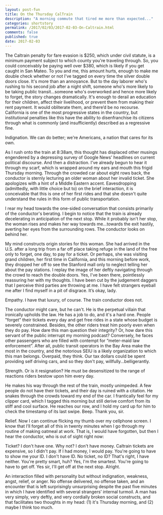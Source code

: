 ```yaml
---
layout: post-fun
title: On the Thursday CalTrain
description: "A morning commute that tired me more than expected..."
categories: shortstory
permalink: /2017/02/03/2017-02-03-On-Caltrain.html
comments: false
published: true
date: 2017-02-03
---
```


The Caltrain penalty for fare evasion is $250, which under civil statute, is a minimum payment subject to which county you're traveling through. So, you could conceivably be paying well over $380, which is likely if you get caught in San Mateo. To you and me, this amount hurts, enough to make me double check whether or not I've tagged on every time the silver double doors close. It's more than an annoyance. But to the day laborer who's rushing to his second job after a night shift, someone who's more likely to be taking public transit...someone who's overworked and hence more likely to forget, the story changes dramatically. It's enough to derail an education for their children, affect their livelihood, or prevent them from making their rent payment. It would obliterate them, and there’d be no recourse. California is one of the most progressive states in the country, but institutional penalties like this have the ability to disenfranchise its citizens through what is commonly (and insufficiently) described as a regressive fine.

Indignation. We can do better; we're Americans, a nation that cares for its own.

As I rush onto the train at 8:38am, this thought has displaced other musings engendered by a depressing survey of Google News' headlines on current political discourse. And then a distraction. I've already begun to hear it through my scarf, which is wrapped around my ears and mouth this frigid Thursday morning. Through the crowded car about eight rows back, the conductor is sternly lecturing an older woman about her invalid ticket. She apologizes with a hint of a Middle Eastern accent. Eavesdropping (admittedly, with little choice but to) on the brief interaction, it is conceivable that this is one of her first rides and that she doesn't quite understand the rules in this form of public transportation.

I rear my head towards the one-sided conversation that consists primarily of the conductor's berating. I begin to notice that the train is already decelerating in anticipation of the next stop. While it probably isn't her stop, the woman rises and makes her way towards me...towards the exit hastily, averting her eyes from the surrounding rows. The conductor looks on behind her. 

My mind constructs origin stories for this woman. She had arrived in the U.S. after a long trip from a far off place taking refuge in the land of the free only to forget, one day, to pay for a ticket. Or perhaps, she was visiting grand children, her first time in California, and this morning before work, they dropped her off to see the Stanford mall only to neglect telling her about the pay stations. I replay the image of her deftly navigating through the crowd to reach the double doors. Yes, I've been there, pointlessly reassuring her with my thoughts. I have been cut by the judgement daggers that I perceive third parties are throwing at me. I have felt strangers eyeball me after I find myself in a pit of disgrace. It’s okay, lady.

Empathy. I have that luxury, of course. The train conductor does not.

The conductor might care, but he can't. He is the perpetual villain that ironically upholds the law. He has a job to do, and it's a hard one. People "forget" their tickets every day and get free rides in a state whose budget is severely constrained. Besides, the other riders treat him poorly even when they do pay. How dare this man question their integrity? Or, how dare this servant of the public interrupt my morning podcast?  Conversely, he faces other passengers who are filled with contempt for “meter-maid law enforcement”. After all, public transit operators in the Bay Area make the most in the country, and the notorious SEIU is a likely organization to which this man belongs. Overpaid, they think. Our tax dollars could be spent providing self driving cars, and so they don't pay, willfully...belligerantly.

Strength. Or is it resignation? He must be desensitized to the range of reactions riders bestow upon him every day.

He makes his way through the rest of the train, mostly unimpeded. A few people do not have their tickets, and their day is ruined with a citation. He snakes through the crowds toward my end of the car. I frantically feel for my clipper card, which I tagged this morning but still derive comfort from its stiff and cool surface. He reaches our row, and I hold my card up for him to check the timestamp of its last swipe. Beep. Thank you, sir. 

Relief. Now I can continue flicking my thumb over my cellphone screen. I know that I’ll forget all of this in twenty minutes when I go through my routine of making oatmeal at work. That is, I would have forgotten, but then I hear the conductor, who is out of sight right now:

Ticket? I don't have one. Why not? I don't have money. Caltrain tickets are expensive, so I didn't pay. If I had money, I would pay. You're going to have to show me your ID. I don't have ID. No ticket, no ID? That's right, I have neither. You're pretty smart, huh? Yes, I'm the smartest. You're going to have to get off. Yes sir, I'll get off at the next stop. Alright.

An interaction filled with personality but without indignation, weakness, angst, relief, or anger. No offense delivered, no offense taken, and an encounter that is left surprisingly unsurprising despite the past five minutes in which I have identified with several strangers’ internal turmoil. A man has very simply, very deftly, and very cordially broken social constructs, and that facilitates two thoughts in my head: (1) it's Thursday morning, and (2) maybe I think too much.

